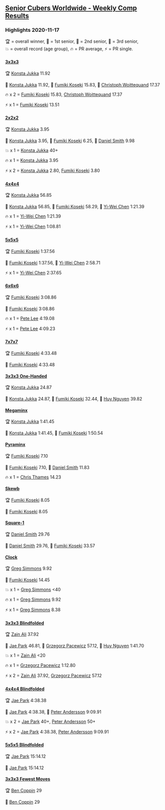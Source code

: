 <style>table {white-space: nowrap;}</style>
<link rel="stylesheet" type="text/css" href="/scw-comp/css/flags.css" />

## [Senior Cubers Worldwide - Weekly Comp Results](/scw-comp/results/)
### Highlights 2020-11-17

<span style="white-space: nowrap;">🏆 = overall winner</span>, <span style="white-space: nowrap;">🥇 = 1st senior</span>, <span style="white-space: nowrap;">🥈 = 2nd senior</span>, <span style="white-space: nowrap;">🥉 = 3rd senior</span>, <span style="white-space: nowrap;">💥 = overall record (age group)</span>, <span style="white-space: nowrap;">🔥 = PR average</span>, <span style="white-space: nowrap;">⚡ = PR single</span>.

#### [3x3x3](333.md)

<span style="white-space: nowrap;">🏆 [Konsta Jukka](../../persons/konsta_jukka/333.md) 11.92</span>

<span style="white-space: nowrap;">🥇 [Konsta Jukka](../../persons/konsta_jukka/333.md) 11.92</span>, <span style="white-space: nowrap;">🥈 [Fumiki Koseki](../../persons/fumiki_koseki/333.md) 15.83</span>, <span style="white-space: nowrap;">🥉 [Christoph Woittequand](../../persons/christoph_woittequand/333.md) 17.37</span>

🔥 x 2 = <span style="white-space: nowrap;">[Fumiki Koseki](../../persons/fumiki_koseki/333.md) 15.83</span>, <span style="white-space: nowrap;">[Christoph Woittequand](../../persons/christoph_woittequand/333.md) 17.37</span>

⚡ x 1 = <span style="white-space: nowrap;">[Fumiki Koseki](../../persons/fumiki_koseki/333.md) 13.51</span>

#### [2x2x2](222.md)

<span style="white-space: nowrap;">🏆 [Konsta Jukka](../../persons/konsta_jukka/222.md) 3.95</span>

<span style="white-space: nowrap;">🥇 [Konsta Jukka](../../persons/konsta_jukka/222.md) 3.95</span>, <span style="white-space: nowrap;">🥈 [Fumiki Koseki](../../persons/fumiki_koseki/222.md) 6.25</span>, <span style="white-space: nowrap;">🥉 [Daniel Smith](../../persons/daniel_smith/222.md) 9.98</span>

💥 x 1 = <span style="white-space: nowrap;">[Konsta Jukka](../../persons/konsta_jukka/222.md) 40+</span>

🔥 x 1 = <span style="white-space: nowrap;">[Konsta Jukka](../../persons/konsta_jukka/222.md) 3.95</span>

⚡ x 2 = <span style="white-space: nowrap;">[Konsta Jukka](../../persons/konsta_jukka/222.md) 2.80</span>, <span style="white-space: nowrap;">[Fumiki Koseki](../../persons/fumiki_koseki/222.md) 3.80</span>

#### [4x4x4](444.md)

<span style="white-space: nowrap;">🏆 [Konsta Jukka](../../persons/konsta_jukka/444.md) 56.85</span>

<span style="white-space: nowrap;">🥇 [Konsta Jukka](../../persons/konsta_jukka/444.md) 56.85</span>, <span style="white-space: nowrap;">🥈 [Fumiki Koseki](../../persons/fumiki_koseki/444.md) 58.29</span>, <span style="white-space: nowrap;">🥉 [Yi-Wei Chen](../../persons/yi_wei_chen/444.md) 1:21.39</span>

🔥 x 1 = <span style="white-space: nowrap;">[Yi-Wei Chen](../../persons/yi_wei_chen/444.md) 1:21.39</span>

⚡ x 1 = <span style="white-space: nowrap;">[Yi-Wei Chen](../../persons/yi_wei_chen/444.md) 1:08.81</span>

#### [5x5x5](555.md)

<span style="white-space: nowrap;">🏆 [Fumiki Koseki](../../persons/fumiki_koseki/555.md) 1:37.56</span>

<span style="white-space: nowrap;">🥇 [Fumiki Koseki](../../persons/fumiki_koseki/555.md) 1:37.56</span>, <span style="white-space: nowrap;">🥈 [Yi-Wei Chen](../../persons/yi_wei_chen/555.md) 2:58.71</span>

⚡ x 1 = <span style="white-space: nowrap;">[Yi-Wei Chen](../../persons/yi_wei_chen/555.md) 2:37.65</span>

#### [6x6x6](666.md)

<span style="white-space: nowrap;">🏆 [Fumiki Koseki](../../persons/fumiki_koseki/666.md) 3:08.86</span>

<span style="white-space: nowrap;">🥇 [Fumiki Koseki](../../persons/fumiki_koseki/666.md) 3:08.86</span>

🔥 x 1 = <span style="white-space: nowrap;">[Pete Lee](../../persons/pete_lee/666.md) 4:19.08</span>

⚡ x 1 = <span style="white-space: nowrap;">[Pete Lee](../../persons/pete_lee/666.md) 4:09.23</span>

#### [7x7x7](777.md)

<span style="white-space: nowrap;">🏆 [Fumiki Koseki](../../persons/fumiki_koseki/777.md) 4:33.48</span>

<span style="white-space: nowrap;">🥇 [Fumiki Koseki](../../persons/fumiki_koseki/777.md) 4:33.48</span>

#### [3x3x3 One-Handed](333oh.md)

<span style="white-space: nowrap;">🏆 [Konsta Jukka](../../persons/konsta_jukka/333oh.md) 24.87</span>

<span style="white-space: nowrap;">🥇 [Konsta Jukka](../../persons/konsta_jukka/333oh.md) 24.87</span>, <span style="white-space: nowrap;">🥈 [Fumiki Koseki](../../persons/fumiki_koseki/333oh.md) 32.44</span>, <span style="white-space: nowrap;">🥉 [Huy Nguyen](../../persons/huy_nguyen/333oh.md) 39.82</span>

#### [Megaminx](minx.md)

<span style="white-space: nowrap;">🏆 [Konsta Jukka](../../persons/konsta_jukka/minx.md) 1:41.45</span>

<span style="white-space: nowrap;">🥇 [Konsta Jukka](../../persons/konsta_jukka/minx.md) 1:41.45</span>, <span style="white-space: nowrap;">🥈 [Fumiki Koseki](../../persons/fumiki_koseki/minx.md) 1:50.54</span>

#### [Pyraminx](pyram.md)

<span style="white-space: nowrap;">🏆 [Fumiki Koseki](../../persons/fumiki_koseki/pyram.md) 7.10</span>

<span style="white-space: nowrap;">🥇 [Fumiki Koseki](../../persons/fumiki_koseki/pyram.md) 7.10</span>, <span style="white-space: nowrap;">🥈 [Daniel Smith](../../persons/daniel_smith/pyram.md) 11.83</span>

🔥 x 1 = <span style="white-space: nowrap;">[Chris Thames](../../persons/chris_thames/pyram.md) 14.23</span>

#### [Skewb](skewb.md)

<span style="white-space: nowrap;">🏆 [Fumiki Koseki](../../persons/fumiki_koseki/skewb.md) 8.05</span>

<span style="white-space: nowrap;">🥇 [Fumiki Koseki](../../persons/fumiki_koseki/skewb.md) 8.05</span>

#### [Square-1](sq1.md)

<span style="white-space: nowrap;">🏆 [Daniel Smith](../../persons/daniel_smith/sq1.md) 29.76</span>

<span style="white-space: nowrap;">🥇 [Daniel Smith](../../persons/daniel_smith/sq1.md) 29.76</span>, <span style="white-space: nowrap;">🥈 [Fumiki Koseki](../../persons/fumiki_koseki/sq1.md) 33.57</span>

#### [Clock](clock.md)

<span style="white-space: nowrap;">🏆 [Greg Simmons](../../persons/greg_simmons/clock.md) 9.92</span>

<span style="white-space: nowrap;">🥇 [Fumiki Koseki](../../persons/fumiki_koseki/clock.md) 14.45</span>

💥 x 1 = <span style="white-space: nowrap;">[Greg Simmons](../../persons/greg_simmons/clock.md) <40</span>

🔥 x 1 = <span style="white-space: nowrap;">[Greg Simmons](../../persons/greg_simmons/clock.md) 9.92</span>

⚡ x 1 = <span style="white-space: nowrap;">[Greg Simmons](../../persons/greg_simmons/clock.md) 8.38</span>

#### [3x3x3 Blindfolded](333bf.md)

<span style="white-space: nowrap;">🏆 [Zain Ali](../../persons/zain_ali/333bf.md) 37.92</span>

<span style="white-space: nowrap;">🥇 [Jae Park](../../persons/jae_park/333bf.md) 46.81</span>, <span style="white-space: nowrap;">🥈 [Grzegorz Pacewicz](../../persons/grzegorz_pacewicz/333bf.md) 57.12</span>, <span style="white-space: nowrap;">🥉 [Huy Nguyen](../../persons/huy_nguyen/333bf.md) 1:41.70</span>

💥 x 1 = <span style="white-space: nowrap;">[Zain Ali](../../persons/zain_ali/333bf.md) <20</span>

🔥 x 1 = <span style="white-space: nowrap;">[Grzegorz Pacewicz](../../persons/grzegorz_pacewicz/333bf.md) 1:12.80</span>

⚡ x 2 = <span style="white-space: nowrap;">[Zain Ali](../../persons/zain_ali/333bf.md) 37.92</span>, <span style="white-space: nowrap;">[Grzegorz Pacewicz](../../persons/grzegorz_pacewicz/333bf.md) 57.12</span>

#### [4x4x4 Blindfolded](444bf.md)

<span style="white-space: nowrap;">🏆 [Jae Park](../../persons/jae_park/444bf.md) 4:38.38</span>

<span style="white-space: nowrap;">🥇 [Jae Park](../../persons/jae_park/444bf.md) 4:38.38</span>, <span style="white-space: nowrap;">🥈 [Peter Andersson](../../persons/peter_andersson/444bf.md) 9:09.91</span>

💥 x 2 = <span style="white-space: nowrap;">[Jae Park](../../persons/jae_park/444bf.md) 40+</span>, <span style="white-space: nowrap;">[Peter Andersson](../../persons/peter_andersson/444bf.md) 50+</span>

⚡ x 2 = <span style="white-space: nowrap;">[Jae Park](../../persons/jae_park/444bf.md) 4:38.38</span>, <span style="white-space: nowrap;">[Peter Andersson](../../persons/peter_andersson/444bf.md) 9:09.91</span>

#### [5x5x5 Blindfolded](555bf.md)

<span style="white-space: nowrap;">🏆 [Jae Park](../../persons/jae_park/555bf.md) 15:14.12</span>

<span style="white-space: nowrap;">🥇 [Jae Park](../../persons/jae_park/555bf.md) 15:14.12</span>

#### [3x3x3 Fewest Moves](333fm.md)

<span style="white-space: nowrap;">🏆 [Ben Coppin](../../persons/ben_coppin/333fm.md) 29</span>

<span style="white-space: nowrap;">🥇 [Ben Coppin](../../persons/ben_coppin/333fm.md) 29</span>


<!-- Global site tag (gtag.js) - Google Analytics -->
<script async src="https://www.googletagmanager.com/gtag/js?id=UA-86348435-3"></script>
<script>window.dataLayer = window.dataLayer || []; function gtag() {dataLayer.push(arguments);} gtag('js', new Date()); gtag('config', 'UA-86348435-3');</script>
